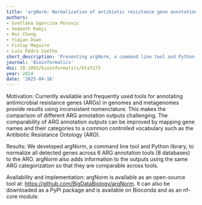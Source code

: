 ```yaml
---
title: 'argNorm: Normalization of antibiotic resistance gene annotations to the Antibiotic Resistance Ontology (ARO)'
authors:
- Svetlana Ugarcina Perovic
- Vedanth Ramji
- Hui Chong
- Yiqian Duan
- Finlay Maguire
- Luis Pedro Coelho
short_description: 'Presenting argNorm, a command line tool and Python library to normalize antibiotic resistance gene annotations to the Antibiotic Resistance Ontology (ARO)'
journal: 'Bioinformatics'
doi: 10.1093/bioinformatics/btaf173
year: 2024
date: '2025-04-16'
---
```

Motivation: Currently available and frequently used tools for annotating antimicrobial resistance genes (ARGs) in genomes and metagenomes provide results using inconsistent nomenclature. This makes the comparison of different ARG annotation outputs challenging. The comparability of ARG annotation outputs can be improved by mapping gene names and their categories to a common controlled vocabulary such as the Antibiotic Resistance Ontology (ARO).

Results: We developed argNorm, a command line tool and Python library, to normalize all detected genes across 6 ARG annotation tools (8 databases) to the ARO. argNorm also adds information to the outputs using the same ARG categorization so that they are comparable across tools.

Availability and implementation: argNorm is available as an open-source tool at: https://github.com/BigDataBiology/argNorm. It can also be downloaded as a PyPI package and is available on Bioconda and as an nf-core module.
